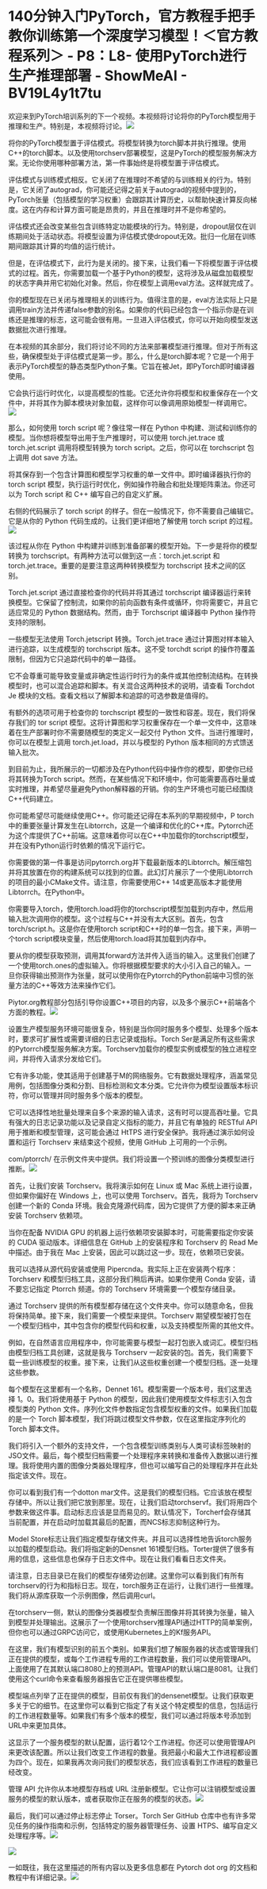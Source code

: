 # 140分钟入门PyTorch，官方教程手把手教你训练第一个深度学习模型！＜官方教程系列＞ - P8：L8- 使用PyTorch进行生产推理部署 - ShowMeAI - BV19L4y1t7tu

欢迎来到PyTorch培训系列的下一个视频。本视频将讨论将你的PyTorch模型用于推理和生产。特别是，本视频将讨论。![](img/4d44108b0d360e3d929d7a4ff88b5654_1.png)

将你的PyTorch模型置于评估模式。将模型转换为torch脚本并执行推理。使用C++的torch脚本。以及使用torchserv部署模型，这是PyTorch的模型服务解决方案。无论你使用哪种部署方法，第一件事始终是将模型置于评估模式。

评估模式与训练模式相反。它关闭了在推理时不希望的与训练相关的行为。特别是，它关闭了autograd，你可能还记得之前关于autograd的视频中提到的，PyTorch张量（包括模型的学习权重）会跟踪其计算历史，以帮助快速计算反向梯度。这在内存和计算方面可能是昂贵的，并且在推理时并不是你希望的。

评估模式还会改变某些包含训练特定功能模块的行为。特别是，dropout层仅在训练期间处于活动状态。将模型设置为评估模式使dropout无效。批归一化层在训练期间跟踪其计算的均值的运行统计。

但是，在评估模式下，此行为是关闭的。接下来，让我们看一下将模型置于评估模式的过程。首先，你需要加载一个基于Python的模型，这将涉及从磁盘加载模型的状态字典并用它初始化对象。然后，你在模型上调用eval方法。这样就完成了。

你的模型现在已关闭与推理相关的训练行为。值得注意的是，eval方法实际上只是调用train方法并传递false参数的别名。如果你的代码已经包含一个指示你是在训练还是推理的标志，这可能会很有用。一旦进入评估模式，你可以开始向模型发送数据批次进行推理。

在本视频的其余部分，我们将讨论不同的方法来部署模型进行推理。但对于所有这些，确保模型处于评估模式是第一步。那么，什么是torch脚本呢？它是一个用于表示PyTorch模型的静态类型Python子集。它旨在被Jet，即PyTorch即时编译器使用。

它会执行运行时优化，以提高模型的性能。它还允许你将模型和权重保存在一个文件中，并将其作为脚本模块对象加载，这样你可以像调用原始模型一样调用它。![](img/4d44108b0d360e3d929d7a4ff88b5654_3.png)

那么，如何使用 torch script 呢？像往常一样在 Python 中构建、测试和训练你的模型。当你想将模型导出用于生产推理时，可以使用 torch.jet.trace 或 torch.jet.script 调用将模型转换为 torch script。之后，你可以在 torchscript 包上调用 dot save 方法。

将其保存到一个包含计算图和模型学习权重的单一文件中。即时编译器执行你的 torch script 模型，执行运行时优化，例如操作符融合和批处理矩阵乘法。你还可以为 Torch script 和 C++ 编写自己的自定义扩展。

右侧的代码展示了 torch script 的样子。但在一般情况下，你不需要自己编辑它。它是从你的 Python 代码生成的。让我们更详细地了解使用 torch script 的过程。![](img/4d44108b0d360e3d929d7a4ff88b5654_5.png)

该过程从你在 Python 中构建并训练到准备部署的模型开始。下一步是将你的模型转换为 torchscript。有两种方法可以做到这一点：torch.jet.script 和 torch.jet.trace。重要的是要注意这两种转换模型为 torchscript 技术之间的区别。

Torch.jet.script 通过直接检查你的代码并将其通过 torchscript 编译器运行来转换模型。它保留了控制流，如果你的前向函数有条件或循环，你将需要它，并且它适应常见的 Python 数据结构。然而，由于 Torchscript 编译器中 Python 操作符支持的限制。

一些模型无法使用 Torch.jetscript 转换。Torch.jet.trace 通过计算图对样本输入进行追踪，以生成模型的 torchscript 版本。这不受 torchdt script 的操作符覆盖限制，但因为它只追踪代码中的单一路径。

它不会尊重可能导致变量或非确定性运行时行为的条件或其他控制流结构。在转换模型时，也可以混合追踪和脚本。有关混合这两种技术的说明，请查看 Torchdot Je 模块的文档。查看文档以了解脚本和追踪的可选参数是值得的。

有额外的选项可用于检查你的 torchscript 模型的一致性和容差。现在，我们将保存我们的 tor script 模型。这将计算图和学习权重保存在一个单一文件中，这意味着在生产部署时你不需要随模型的类定义一起交付 Python 文件。当进行推理时，你可以在模型上调用 torch.jet.load，并以与模型的 Python 版本相同的方式馈送输入批次。

到目前为止，我所展示的一切都涉及在Python代码中操作你的模型，即使你已经将其转换为Torch script。然而，在某些情况下和环境中，你可能需要高吞吐量或实时推理，并希望尽量避免Python解释器的开销。你的生产环境也可能已经围绕C++代码建立。

你可能希望尽可能继续使用C++。你可能还记得在本系列的早期视频中，P torch中的重要张量计算发生在Libtorrch，这是一个编译和优化的C++库。Pytorrch还为这个库提供了C++前端。这意味着你可以在C++中加载你的torchscript模型，并在没有Python运行时依赖的情况下运行它。

你需要做的第一件事是访问pytorrch.org并下载最新版本的Libtorrch。解压缩包并将其放置在你的构建系统可以找到的位置。此幻灯片展示了一个使用Libtorrch的项目的最小CMake文件。请注意，你需要使用C++ 14或更高版本才能使用Libtorrch。在Python中。

你需要导入torch，使用torch.load将你的torchscript模型加载到内存中，然后用输入批次调用你的模型。这个过程与C++并没有太大区别。首先，包含torch/script.h。这是你在使用torch script和C++时的单一包含。接下来，声明一个torch script模块变量，然后使用torch.load将其加载到内存中。

要从你的模型获取预测，调用其forward方法并传入适当的输入。这里我们创建了一个使用torch.ones的虚拟输入。你将根据模型要求的大小引入自己的输入。一旦你获得输出预测作为张量，就可以使用你在Pytorrch的Python前端中习惯的张量方法的C++等效方法来操作它们。

Piytor.org教程部分包括引导你设置C++项目的内容，以及多个展示C++前端各个方面的教程。![](img/4d44108b0d360e3d929d7a4ff88b5654_7.png)

设置生产模型服务环境可能很复杂，特别是当你同时服务多个模型、处理多个版本时，要求可扩展性或需要详细的日志记录或指标。Torch Ser是满足所有这些需求的Pytorrch模型服务解决方案。Torchserv加载你的模型实例或模型的独立进程空间，并将传入请求分发给它们。

它有许多功能，使其适用于创建基于M的网络服务。它有数据处理程序，涵盖常见用例，包括图像分类和分割、目标检测和文本分类。它允许你为模型设置版本标识符，你可以管理并同时服务多个版本的模型。

它可以选择性地批量处理来自多个来源的输入请求，这有时可以提高吞吐量。它具有强大的日志记录功能以及记录自定义指标的能力，并且它有单独的 RESTful API 用于推断和模型管理，这可能会通过 HtTPS 进行安全保护。我将通过演示如何设置和运行 Torchserv 来结束这个视频，使用 GitHub 上可用的一个示例。

com/ptorrch/ 在示例文件夹中提供。我们将设置一个预训练的图像分类模型进行推断。![](img/4d44108b0d360e3d929d7a4ff88b5654_9.png)

首先，让我们安装 Torchserv。我将演示如何在 Linux 或 Mac 系统上进行设置，但如果你偏好在 Windows 上，也可以使用 Torchserv。首先，我将为 Torchserv 创建一个新的 Conda 环境。我会克隆源代码库，因为它提供了方便的脚本来正确安装 Torchserv 依赖项。

当你在配备 NVIDIA GPU 的机器上运行依赖项安装脚本时，可能需要指定你安装的 CUDA 驱动版本。详细信息在 GitHub 上的安装程序和 Torchserv 的 Read Me 中描述。由于我在 Mac 上安装，因此可以跳过这一步。现在，依赖项已安装。

我可以选择从源代码安装或使用 Pipercnda。我实际上正在安装两个程序：Torchserv 和模型归档工具，这部分我们稍后再讲。如果你使用 Conda 安装，请不要忘记指定 Ptorrch 频道。你的 Torchserv 环境需要一个模型存储目录。

通过 Torchserv 提供的所有模型都存储在这个文件夹中。你可以随意命名，但我将保持简单。接下来，我们需要一个模型来提供。Torchserv 期望模型被打包在一个模型归档中，其中包含你的模型代码和权重，以及支持模型所需的其他文件。

例如，在自然语言应用程序中，你可能需要与模型一起打包嵌入或词汇。模型归档由模型归档工具创建，这就是我与 Torchserv 一起安装的包。首先，我们需要下载一些训练模型的权重。接下来，让我们从这些权重创建一个模型归档。逐一处理这些参数。

每个模型在这里都有一个名称，Dennet 161。模型需要一个版本号，我们这里选择 1。0。我们将使用基于 Python 的模型，因此我们使用模型文件标志引入包含模型类的 Python 文件。序列化文件参数指定包含模型权重的文件。如果我们加载的是一个 Torch 脚本模型，我们将跳过模型文件参数，仅在这里指定序列化的 Torch 脚本文件。

我们将引入一个额外的支持文件，一个包含模型训练类别与人类可读标签映射的JSO文件。最后，每个模型归档需要一个处理程序来转换和准备传入数据以进行推理。我将使用内置的图像分类器处理程序，但也可以编写自己的处理程序并在此处指定该文件。现在。

你可以看到我们有一个dotton mar文件。这是我们的模型归档。它应该放在模型存储中。所以让我们把它放到那里。现在，让我们启动torchservf。我们将用四个参数来做这件事。启动标志应该是显而易见的。默认情况下，Torcherf会存储其当前配置，并在启动时加载其最后的配置，而NCS标志抑制这种行为。

Model Store标志让我们指定模型存储文件夹。并且可以选择性地告诉torch服务以加载的模型启动。我们将指定新的Densnet 161模型归档。Torter提供了很多有用的信息，这些信息也保存于日志文件中。现在让我们看看日志文件夹。

请注意，日志目录已在我们的模型存储旁边创建。这里你可以看到我们有所有torchserv的行为和指标日志。现在，torch服务正在运行，让我们进行一些推理。我们将从源库获取一个示例图像，然后调用curl。

在torchserv一侧，默认的图像分类器模型负责解压图像并将其转换为张量，输入到模型并处理输出。这展示了一个使用torchserv推理API通过HTTP的简单案例，但你也可以通过GRPC访问它，或使用Kubernetes上的Kf服务API。

在这里，我们有模型识别的前五个类别。如果我们想了解服务器的状态或管理我们正在提供的模型，或每个工作进程专用的工作进程数量，我们可以使用管理API。上面使用了在其默认端口8080上的预测API。管理API的默认端口是8081。让我们使用这个curl命令来查看服务器报告它正在提供哪些模型。

模型端点列举了正在提供的模型，目前仅有我们的densenet模型。让我们获取更多关于它的细节。在这里你可以看到它指定了有关这个特定模型的信息，包括运行的工作进程数量等。如果我们有多个版本的模型，我们可以通过将版本号添加到URL中来更加具体。

这显示了一个服务模型的默认配置，运行着12个工作进程。你还可以使用管理API来更改该配置。所以让我们改变工作进程的数量。我把最小和最大工作进程都设置为四个。现在，如果我再次询问我们的模型状态，我们应该看到工作进程的数量已经改变。

管理 API 允许你从本地模型存档或 URL 注册新模型。它让你可以注销模型或设置服务的模型的默认版本，或者获取你正在服务的模型的状态。![](img/4d44108b0d360e3d929d7a4ff88b5654_11.png)

最后，我们可以通过停止标志停止 Torser。Torch Ser GitHub 仓库中也有许多常见任务的操作指南和示例，包括特定的服务器管理任务、设置 HTPS、编写自定义处理程序等。![](img/4d44108b0d360e3d929d7a4ff88b5654_13.png)

![](img/4d44108b0d360e3d929d7a4ff88b5654_14.png)

一如既往，我在这里描述的所有内容以及更多信息都在 Pytorch dot org 的文档和教程中有详细记录。![](img/4d44108b0d360e3d929d7a4ff88b5654_16.png)
